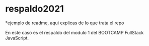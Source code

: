 # respaldo2021

*ejemplo de readme, aqui explicas de lo que trata el repo

En este caso es el respaldo del modulo 1 del BOOTCAMP FullStack JavaScript.
